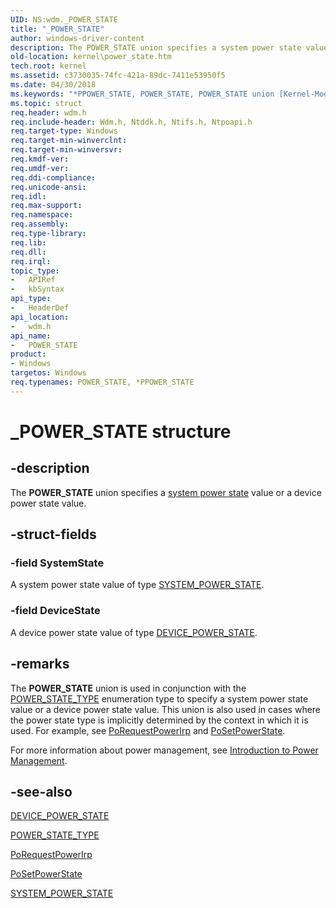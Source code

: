 ```yaml
---
UID: NS:wdm._POWER_STATE
title: "_POWER_STATE"
author: windows-driver-content
description: The POWER_STATE union specifies a system power state value or a device power state value.
old-location: kernel\power_state.htm
tech.root: kernel
ms.assetid: c3730035-74fc-421a-89dc-7411e53950f5
ms.date: 04/30/2018
ms.keywords: "*PPOWER_STATE, POWER_STATE, POWER_STATE union [Kernel-Mode Driver Architecture], PPOWER_STATE, PPOWER_STATE union pointer [Kernel-Mode Driver Architecture], _POWER_STATE, kernel.power_state, kstruct_c_a0fca0b4-3d45-48e4-b3ee-ba473ac08347.xml, wdm/POWER_STATE, wdm/PPOWER_STATE"
ms.topic: struct
req.header: wdm.h
req.include-header: Wdm.h, Ntddk.h, Ntifs.h, Ntpoapi.h
req.target-type: Windows
req.target-min-winverclnt: 
req.target-min-winversvr: 
req.kmdf-ver: 
req.umdf-ver: 
req.ddi-compliance: 
req.unicode-ansi: 
req.idl: 
req.max-support: 
req.namespace: 
req.assembly: 
req.type-library: 
req.lib: 
req.dll: 
req.irql: 
topic_type:
-	APIRef
-	kbSyntax
api_type:
-	HeaderDef
api_location:
-	wdm.h
api_name:
-	POWER_STATE
product:
- Windows
targetos: Windows
req.typenames: POWER_STATE, *PPOWER_STATE
---
```


# _POWER_STATE structure


## -description


The <b>POWER_STATE</b> union specifies a <a href="https://msdn.microsoft.com/bb30bc89-d1f2-4cb3-bcfb-fb76c69dba27">system power state</a> value or a device power state value.


## -struct-fields




### -field SystemState

A system power state value of type <a href="https://msdn.microsoft.com/library/windows/hardware/ff564565">SYSTEM_POWER_STATE</a>. 


### -field DeviceState

A device power state value of type <a href="https://msdn.microsoft.com/library/windows/hardware/ff554628">DEVICE_POWER_STATE</a>. 


## -remarks



The <b>POWER_STATE</b> union is used in conjunction with the <a href="https://msdn.microsoft.com/library/windows/hardware/ff559851">POWER_STATE_TYPE</a> enumeration type to specify a system power state value or a device power state value. This union is also used in cases where the power state type is implicitly determined by the context in which it is used. For example, see <a href="https://msdn.microsoft.com/library/windows/hardware/ff559734">PoRequestPowerIrp</a> and <a href="https://msdn.microsoft.com/library/windows/hardware/ff559765">PoSetPowerState</a>.

For more information about power management, see <a href="https://msdn.microsoft.com/library/windows/hardware/ff548108">Introduction to Power Management</a>.




## -see-also




<a href="https://msdn.microsoft.com/library/windows/hardware/ff554628">DEVICE_POWER_STATE</a>



<a href="https://msdn.microsoft.com/library/windows/hardware/ff559851">POWER_STATE_TYPE</a>



<a href="https://msdn.microsoft.com/library/windows/hardware/ff559734">PoRequestPowerIrp</a>



<a href="https://msdn.microsoft.com/library/windows/hardware/ff559765">PoSetPowerState</a>



<a href="https://msdn.microsoft.com/library/windows/hardware/ff564565">SYSTEM_POWER_STATE</a>
 

 

